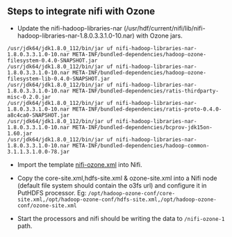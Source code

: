 ## Steps to integrate nifi with Ozone

- Update the nifi-hadoop-libraries-nar (/usr/hdf/current/nifi/lib/nifi-hadoop-libraries-nar-1.8.0.3.3.1.0-10.nar) with Ozone jars. 

 ```
 /usr/jdk64/jdk1.8.0_112/bin/jar uf nifi-hadoop-libraries-nar-1.8.0.3.3.1.0-10.nar META-INF/bundled-dependencies/hadoop-ozone-filesystem-0.4.0-SNAPSHOT.jar
 /usr/jdk64/jdk1.8.0_112/bin/jar uf nifi-hadoop-libraries-nar-1.8.0.3.3.1.0-10.nar META-INF/bundled-dependencies/hadoop-ozone-filesystem-lib-0.4.0-SNAPSHOT.jar
 /usr/jdk64/jdk1.8.0_112/bin/jar uf nifi-hadoop-libraries-nar-1.8.0.3.3.1.0-10.nar META-INF/bundled-dependencies/ratis-thirdparty-misc-0.2.0.jar
 /usr/jdk64/jdk1.8.0_112/bin/jar uf nifi-hadoop-libraries-nar-1.8.0.3.3.1.0-10.nar META-INF/bundled-dependencies/ratis-proto-0.4.0-a8c4ca0-SNAPSHOT.jar
 /usr/jdk64/jdk1.8.0_112/bin/jar uf nifi-hadoop-libraries-nar-1.8.0.3.3.1.0-10.nar META-INF/bundled-dependencies/bcprov-jdk15on-1.60.jar
 /usr/jdk64/jdk1.8.0_112/bin/jar uf nifi-hadoop-libraries-nar-1.8.0.3.3.1.0-10.nar META-INF/bundled-dependencies/hadoop-common-3.1.1.3.1.0.0-78.jar
 ```


- Import the template [nifi-ozone.xml](https://github.com/snemuri/ozone-apps/blob/master/nifi%20integration/nifi-ozone.xml) into Nifi.

- Copy the core-site.xml,hdfs-site.xml & ozone-site.xml into a Nifi node (default file system should contain the o3fs url) and
configure it in PutHDFS processor. Eg: `/opt/hadoop-ozone-conf/core-site.xml,/opt/hadoop-ozone-conf/hdfs-site.xml,/opt/hadoop-ozone-conf/ozone-site.xml`

- Start the processors and nifi should be writing the data to `/nifi-ozone-1` path. 
